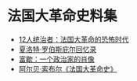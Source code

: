 # 法国大革命史料集

- [12人统治者：法国大革命的恐怖时代](./12_who_ruled/12_who_ruled.md)
- [夏洛特·罗伯斯庇尔回忆录](./mémoires_de_charlotte_robespierre/mémoires_de_charlotte_robespierre.md)
- [富歇：一个政治家的肖像](./joseph_fouché/joseph_fouché.md)
- [阿尔贝·索布尔《法国大革命史》](./albert_soboul/albert_soboul.md)

